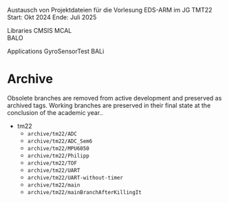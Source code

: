 Austausch von Projektdateien für die Vorlesung EDS-ARM im JG TMT22 
Start: Okt 2024
Ende: Juli 2025

Libraries
	CMSIS 
	MCAL  
	BALO
	
Applications
	GyroSensorTest
	BALi

# Archive
Obsolete branches are removed from active development and preserved as archived tags. Working branches are preserved in their final state at the conclusion of the academic year..
 - tm22
 	- ```archive/tm22/ADC```
  	- ```archive/tm22/ADC_Sem6```
  	- ```archive/tm22/MPU6050```
  	- ```archive/tm22/Philipp```
  	- ```archive/tm22/TOF```
  	- ```archive/tm22/UART```
  	- ```archive/tm22/UART-without-timer```
  	- ```archive/tm22/main```
  	- ```archive/tm22/mainBranchAfterKillingIt```
